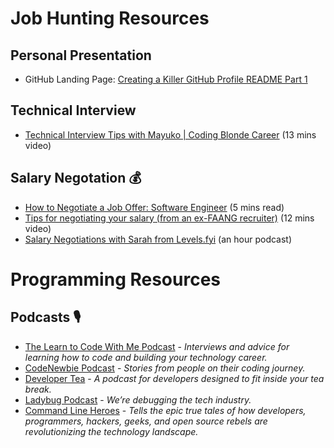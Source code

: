 # Job Hunting Resources
## Personal Presentation
* GitHub Landing Page: [Creating a Killer GitHub Profile README Part 1](https://daily.dev/blog/creating-a-killer-github-profile-readme-part-1)

## Technical Interview
* [Technical Interview Tips with Mayuko | Coding Blonde Career](https://www.youtube.com/watch?v=ETuxJZxAk6o) (13 mins video)

## Salary Negotation 💰
* [How to Negotiate a Job Offer: Software Engineer](https://apugia.medium.com/how-to-negotiate-a-job-offer-software-engineer-16adc3d6c889) (5 mins read)
* [Tips for negotiating your salary (from an ex-FAANG recruiter)](https://youtu.be/u9BoG1n1948) (12 mins video)
* [Salary Negotiations with Sarah from Levels.fyi](https://open.spotify.com/episode/0hnuf8QnUy1gnBj7lwaNjI?si=LSogQNWpSimUStx5UtRg-A) (an hour podcast)

# Programming Resources
## Podcasts 🎙️
* [The Learn to Code With Me Podcast](https://learntocodewith.me/podcast/) - *Interviews and advice for learning how to code and building your technology career.*
* [CodeNewbie Podcast](https://www.codenewbie.org/podcast) - *Stories from people on their coding journey.*
* [Developer Tea](https://spec.fm/podcasts/developer-tea) - *A podcast for developers designed to fit inside your tea break.*
* [Ladybug Podcast](https://www.ladybug.dev/) - *We’re debugging the tech industry.*
* [Command Line Heroes](https://www.redhat.com/en/command-line-heroes) - *Tells the epic true tales of how developers, programmers, hackers, geeks, and open source rebels are revolutionizing the technology landscape.*
